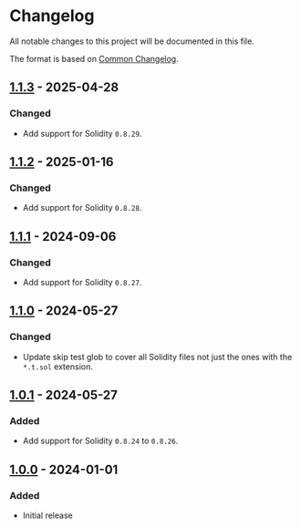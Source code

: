 # Changelog

All notable changes to this project will be documented in this file.

The format is based on [Common Changelog](https://common-changelog.org).

[1.1.3]: https://github.com/PaulRBerg/foundry-multibuild/releases/tag/v1.1.3
[1.1.2]: https://github.com/PaulRBerg/foundry-multibuild/releases/tag/v1.1.2
[1.1.1]: https://github.com/PaulRBerg/foundry-multibuild/releases/tag/v1.1.1
[1.1.0]: https://github.com/PaulRBerg/foundry-multibuild/releases/tag/v1.1.0
[1.0.1]: https://github.com/PaulRBerg/foundry-multibuild/releases/tag/v1.0.1
[1.0.0]: https://github.com/PaulRBerg/foundry-multibuild/releases/tag/v1.0.0

## [1.1.3] - 2025-04-28

### Changed

- Add support for Solidity `0.8.29`.

## [1.1.2] - 2025-01-16

### Changed

- Add support for Solidity `0.8.28`.

## [1.1.1] - 2024-09-06

### Changed

- Add support for Solidity `0.8.27`.

## [1.1.0] - 2024-05-27

### Changed

- Update skip test glob to cover all Solidity files not just the ones with the `*.t.sol` extension.

## [1.0.1] - 2024-05-27

### Added

- Add support for Solidity `0.8.24` to `0.8.26`.

## [1.0.0] - 2024-01-01

### Added

- Initial release
